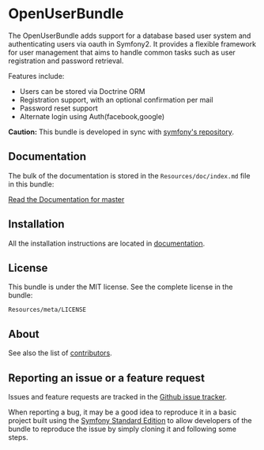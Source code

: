 OpenUserBundle
=============

The OpenUserBundle adds support for a database based user system and
authenticating users via oauth in Symfony2.
It provides a flexible framework for user management that aims to handle
common tasks such as user registration and password retrieval.

Features include:

- Users can be stored via Doctrine ORM
- Registration support, with an optional confirmation per mail
- Password reset support
- Alternate login using Auth(facebook,google)

**Caution:** This bundle is developed in sync with [symfony's repository](https://github.com/symfony/symfony).

Documentation
-------------

The bulk of the documentation is stored in the `Resources/doc/index.md`
file in this bundle:

[Read the Documentation for master](https://github.com/justin-john/OpenUserBundle/blob/master/Resources/doc/index.md)

Installation
------------

All the installation instructions are located in [documentation](https://github.com/justin-john/OpenUserBundle/blob/master/Resources/doc/index.md).

License
-------

This bundle is under the MIT license. See the complete license in the bundle:

    Resources/meta/LICENSE

About
-----

See also the list of [contributors](https://github.com/Justin-John/OpenUserBundle/graphs/contributors).

Reporting an issue or a feature request
---------------------------------------

Issues and feature requests are tracked in the [Github issue tracker](https://github.com/Justin-John/OpenUserBundle/issues).

When reporting a bug, it may be a good idea to reproduce it in a basic project
built using the [Symfony Standard Edition](https://github.com/symfony/symfony-standard)
to allow developers of the bundle to reproduce the issue by simply cloning it
and following some steps.

